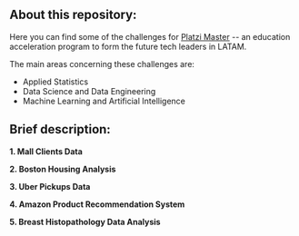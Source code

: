 <h2> About this repository: </h2>

Here you can find some of the challenges for [Platzi Master](https://platzi.com/blog/que-es-platzi-master/) -- an education acceleration program to form the future tech leaders in LATAM.

The main areas concerning these challenges are:

- Applied Statistics
- Data Science and Data Engineering
- Machine Learning and Artificial Intelligence

<h2> Brief description: </h2>

**1. Mall Clients Data**

**2. Boston Housing Analysis**

**3. Uber Pickups Data**

**4. Amazon Product Recommendation System**

**5. Breast Histopathology Data Analysis**

